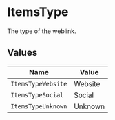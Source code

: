 # ItemsType

The type of the weblink.


## Values

| Name               | Value              |
| ------------------ | ------------------ |
| `ItemsTypeWebsite` | Website            |
| `ItemsTypeSocial`  | Social             |
| `ItemsTypeUnknown` | Unknown            |